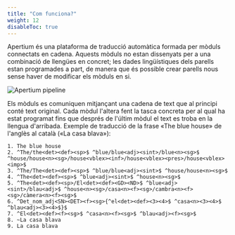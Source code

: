 ```yaml
---
title: "Com funciona?"
weight: 12
disableToc: true
---
```


Apertium és una plataforma de traducció automàtica formada per mòduls connectats en cadena. Aquests mòduls no estan dissenyats per a una combinació de llengües en concret; les dades lingüístiques dels parells estan programades a part, de manera que és possible crear parells nous sense haver de modificar els mòduls en si.

![Apertium pipeline](/images/Apertium_system_architecture.png)

Els mòduls es comuniquen mitjançant una cadena de text que al principi conté text original. Cada mòdul l'altera fent la tasca concreta per al qual ha estat programat fins que després de l'últim mòdul el text es troba en la llengua d'arribada. Exemple de traducció de la frase «The blue house» de l'anglès al català («La casa blava»):

```
1. The blue house
2. ^The/the<det><def><sp>$ ^blue/blue<adj><sint>/blue<n><sg>$ ^house/house<n><sg>/house<vblex><inf>/house<vblex><pres>/house<vblex><imp>$ 
3. ^The/The<det><def><sp>$ ^blue/blue<adj><sint>$ ^house/house<n><sg>$ 
4. ^The<det><def><sp>$ ^blue<adj><sint>$ ^house<n><sg>$ 
5. ^The<det><def><sp>/El<det><def><GD><ND>$ ^blue<adj><sint>/blau<adj>$ ^house<n><sg>/casa<n><f><sg>/cambra<n><f><sg>/càmera<n><f><sg>$ 
6. ^Det_nom_adj<SN><DET><f><sg>{^el<det><def><3><4>$ ^casa<n><3><4>$ ^blau<adj><3><4>$}$ 
7. ^El<det><def><f><sg>$ ^casa<n><f><sg>$ ^blau<adj><f><sg>$ 
8. ~La casa blava 
9. La casa blava 
```
